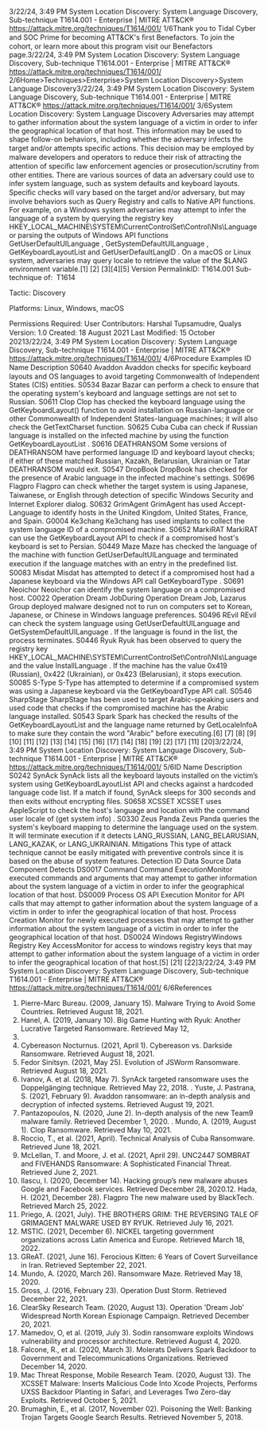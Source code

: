 3/22/24, 3:49 PM System Location Discovery: System Language Discovery, Sub-technique T1614.001 - Enterprise | MITRE ATT&CK®
https://attack.mitre.org/techniques/T1614/001/ 1/6Thank you to Tidal Cyber and SOC Prime for becoming ATT&CK's ﬁrst Benefactors. To join the cohort, or learn more about this program visit our
Benefactors page.3/22/24, 3:49 PM System Location Discovery: System Language Discovery, Sub-technique T1614.001 - Enterprise | MITRE ATT&CK®
https://attack.mitre.org/techniques/T1614/001/ 2/6Home>Techniques>Enterprise>System Location Discovery>System Language Discovery3/22/24, 3:49 PM System Location Discovery: System Language Discovery, Sub-technique T1614.001 - Enterprise | MITRE ATT&CK®
https://attack.mitre.org/techniques/T1614/001/ 3/6System Location Discovery: System Language Discovery
Adversaries may attempt to gather information about the system language of a victim in order to infer the geographical location of that
host. This information may be used to shape follow-on behaviors, including whether the adversary infects the target and/or attempts
speciﬁc actions. This decision may be employed by malware developers and operators to reduce their risk of attracting the attention of
speciﬁc law enforcement agencies or prosecution/scrutiny from other entities.
There are various sources of data an adversary could use to infer system language, such as system defaults and keyboard layouts. Speciﬁc
checks will vary based on the target and/or adversary, but may involve behaviors such as Query Registry and calls to Native API functions.
For example, on a Windows system adversaries may attempt to infer the language of a system by querying the registry key
HKEY\_LOCAL\_MACHINE\SYSTEM\CurrentControlSet\Control\Nls\Language or parsing the outputs of Windows API functions
GetUserDefaultUILanguage , GetSystemDefaultUILanguage , GetKeyboardLayoutList and GetUserDefaultLangID .
On a macOS or Linux system, adversaries may query locale to retrieve the value of the $LANG environment variable.[1]
[2]
[3][4][5]
Version PermalinkID: T1614.001
Sub-technique of:  T1614

Tactic: Discovery

Platforms: Linux, Windows, macOS

Permissions Required: User
Contributors: Harshal Tupsamudre, Qualys
Version: 1.0
Created: 18 August 2021
Last Modiﬁed: 15 October 20213/22/24, 3:49 PM System Location Discovery: System Language Discovery, Sub-technique T1614.001 - Enterprise | MITRE ATT&CK®
https://attack.mitre.org/techniques/T1614/001/ 4/6Procedure Examples
ID Name Description
S0640 Avaddon Avaddon checks for speciﬁc keyboard layouts and OS languages to avoid targeting Commonwealth of
Independent States (CIS) entities.
S0534 Bazar Bazar can perform a check to ensure that the operating system's keyboard and language settings are not
set to Russian.
S0611 Clop Clop has checked the keyboard language using the GetKeyboardLayout() function to avoid installation
on Russian-language or other Commonwealth of Independent States-language machines; it will also
check the GetTextCharset function.
S0625 Cuba Cuba can check if Russian language is installed on the infected machine by using the function
GetKeyboardLayoutList .
S0616 DEATHRANSOM Some versions of DEATHRANSOM have performed language ID and keyboard layout checks; if either of
these matched Russian, Kazakh, Belarusian, Ukrainian or Tatar DEATHRANSOM would exit.
S0547 DropBook DropBook has checked for the presence of Arabic language in the infected machine's settings.
S0696 Flagpro Flagpro can check whether the target system is using Japanese, Taiwanese, or English through detection
of speciﬁc Windows Security and Internet Explorer dialog.
S0632 GrimAgent GrimAgent has used Accept-Language to identify hosts in the United Kingdom, United States, France,
and Spain.
G0004 Ke3chang Ke3chang has used implants to collect the system language ID of a compromised machine.
S0652 MarkiRAT MarkiRAT can use the GetKeyboardLayout API to check if a compromised host's keyboard is set to
Persian.
S0449 Maze Maze has checked the language of the machine with function GetUserDefaultUILanguage and
terminated execution if the language matches with an entry in the predeﬁned list.
S0083 Misdat Misdat has attempted to detect if a compromised host had a Japanese keyboard via the Windows API
call GetKeyboardType .
S0691 Neoichor Neoichor can identify the system language on a compromised host.
C0022 Operation Dream
JobDuring Operation Dream Job, Lazarus Group deployed malware designed not to run on computers set to
Korean, Japanese, or Chinese in Windows language preferences.
S0496 REvil REvil can check the system language using GetUserDefaultUILanguage and
GetSystemDefaultUILanguage . If the language is found in the list, the process terminates.
S0446 Ryuk Ryuk has been observed to query the registry key
HKEY\_LOCAL\_MACHINE\SYSTEM\CurrentControlSet\Control\Nls\Language and the value
InstallLanguage . If the machine has the value 0x419 (Russian), 0x422 (Ukrainian), or 0x423
(Belarusian), it stops execution.
S0085 S-Type S-Type has attempted to determine if a compromised system was using a Japanese keyboard via the
GetKeyboardType API call.
S0546 SharpStage SharpStage has been used to target Arabic-speaking users and used code that checks if the
compromised machine has the Arabic language installed.
S0543 Spark Spark has checked the results of the GetKeyboardLayoutList and the language name returned by
GetLocaleInfoA to make sure they contain the word "Arabic" before executing.[6]
[7]
[8]
[9]
[10]
[11]
[12]
[13]
[14]
[15]
[16]
[17]
[14]
[18]
[19]
[2]
[17]
[11]
[20]3/22/24, 3:49 PM System Location Discovery: System Language Discovery, Sub-technique T1614.001 - Enterprise | MITRE ATT&CK®
https://attack.mitre.org/techniques/T1614/001/ 5/6ID Name Description
S0242 SynAck SynAck lists all the keyboard layouts installed on the victim’s system using GetKeyboardLayoutList
API and checks against a hardcoded language code list. If a match if found, SynAck sleeps for 300
seconds and then exits without encrypting ﬁles.
S0658 XCSSET XCSSET uses AppleScript to check the host's language and location with the command user locale
of (get system info) .
S0330 Zeus Panda Zeus Panda queries the system's keyboard mapping to determine the language used on the system. It
will terminate execution if it detects LANG\_RUSSIAN, LANG\_BELARUSIAN, LANG\_KAZAK, or
LANG\_UKRAINIAN.
Mitigations
This type of attack technique cannot be easily mitigated with preventive controls since it is based on the abuse of system features.
Detection
ID Data Source Data Component Detects
DS0017 Command Command
ExecutionMonitor executed commands and arguments that may attempt to gather
information about the system language of a victim in order to infer the
geographical location of that host.
DS0009 Process OS API Execution Monitor for API calls that may attempt to gather information about the system
language of a victim in order to infer the geographical location of that host.
Process Creation Monitor for newly executed processes that may attempt to gather information
about the system language of a victim in order to infer the geographical location
of that host.
DS0024 Windows RegistryWindows Registry
Key AccessMonitor for access to windows registry keys that may attempt to gather
information about the system language of a victim in order to infer the
geographical location of that host.[5]
[21]
[22]3/22/24, 3:49 PM System Location Discovery: System Language Discovery, Sub-technique T1614.001 - Enterprise | MITRE ATT&CK®
https://attack.mitre.org/techniques/T1614/001/ 6/6References
1. Pierre-Marc Bureau. (2009, January 15). Malware Trying to
Avoid Some Countries. Retrieved August 18, 2021.
2. Hanel, A. (2019, January 10). Big Game Hunting with Ryuk:
Another Lucrative Targeted Ransomware. Retrieved May 12,
2020.
3. Cybereason Nocturnus. (2021, April 1). Cybereason vs.
Darkside Ransomware. Retrieved August 18, 2021.
4. Fedor Sinitsyn. (2021, May 25). Evolution of JSWorm
Ransomware. Retrieved August 18, 2021.
5. Ivanov, A. et al. (2018, May 7). SynAck targeted ransomware
uses the Doppelgänging technique. Retrieved May 22, 2018.
. Yuste, J. Pastrana, S. (2021, February 9). Avaddon
ransomware: an in-depth analysis and decryption of infected
systems. Retrieved August 19, 2021.
7. Pantazopoulos, N. (2020, June 2). In-depth analysis of the
new Team9 malware family. Retrieved December 1, 2020.
. Mundo, A. (2019, August 1). Clop Ransomware. Retrieved May
10, 2021.
9. Roccio, T., et al. (2021, April). Technical Analysis of Cuba
Ransomware. Retrieved June 18, 2021.
10. McLellan, T. and Moore, J. et al. (2021, April 29). UNC2447
SOMBRAT and FIVEHANDS Ransomware: A Sophisticated
Financial Threat. Retrieved June 2, 2021.
11. Ilascu, I. (2020, December 14). Hacking group’s new malware
abuses Google and Facebook services. Retrieved December
28, 2020.12. Hada, H. (2021, December 28). Flagpro The new malware
used by BlackTech. Retrieved March 25, 2022.
13. Priego, A. (2021, July). THE BROTHERS GRIM: THE
REVERSING TALE OF GRIMAGENT MALWARE USED BY RYUK.
Retrieved July 16, 2021.
14. MSTIC. (2021, December 6). NICKEL targeting government
organizations across Latin America and Europe. Retrieved
March 18, 2022.
15. GReAT. (2021, June 16). Ferocious Kitten: 6 Years of Covert
Surveillance in Iran. Retrieved September 22, 2021.
1. Mundo, A. (2020, March 26). Ransomware Maze. Retrieved
May 18, 2020.
17. Gross, J. (2016, February 23). Operation Dust Storm. Retrieved
December 22, 2021.
1. ClearSky Research Team. (2020, August 13). Operation
'Dream Job' Widespread North Korean Espionage Campaign.
Retrieved December 20, 2021.
19. Mamedov, O, et al. (2019, July 3). Sodin ransomware exploits
Windows vulnerability and processor architecture. Retrieved
August 4, 2020.
20. Falcone, R., et al. (2020, March 3). Molerats Delivers Spark
Backdoor to Government and Telecommunications
Organizations. Retrieved December 14, 2020.
21. Mac Threat Response, Mobile Research Team. (2020, August
13). The XCSSET Malware: Inserts Malicious Code Into Xcode
Projects, Performs UXSS Backdoor Planting in Safari, and
Leverages Two Zero-day Exploits. Retrieved October 5, 2021.
22. Brumaghin, E., et al. (2017, November 02). Poisoning the Well:
Banking Trojan Targets Google Search Results. Retrieved
November 5, 2018.